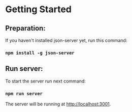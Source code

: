 # Getting Started

## Preparation:

If you haven't installed json-server yet, run this command:

### `npm install -g json-server`

## Run server:

To start the server run next command:

### `npm run server`

The server will be running at [http://localhost:3001](http://localhost:3001).
